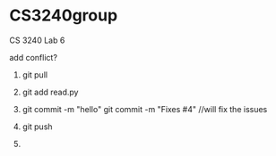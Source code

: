 CS3240group
===========

CS 3240 Lab 6

add conflict?

1. git pull
2. git add read.py
3. git commit -m "hello" 
    git commit -m "Fixes #4"
    //will fix the issues
4. git push

1. 
